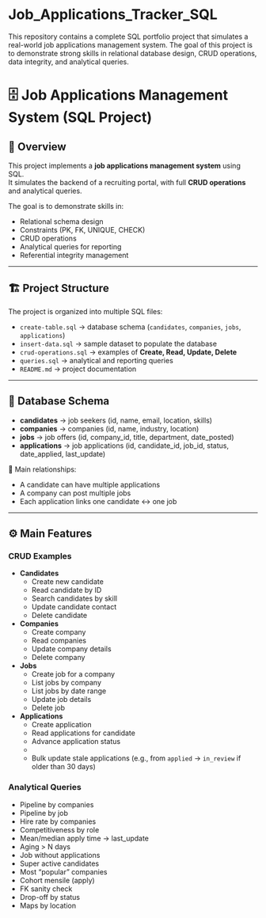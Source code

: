 # Job_Applications_Tracker_SQL
This repository contains a complete SQL portfolio project that simulates a real-world job applications management system. The goal of this project is to demonstrate strong skills in relational database design, CRUD operations, data integrity, and analytical queries.

# 🗄️ Job Applications Management System (SQL Project)

## 📌 Overview
This project implements a **job applications management system** using SQL.  
It simulates the backend of a recruiting portal, with full **CRUD operations** and analytical queries.  

The goal is to demonstrate skills in:
- Relational schema design
- Constraints (PK, FK, UNIQUE, CHECK)
- CRUD operations
- Analytical queries for reporting
- Referential integrity management

---

## 🏗️ Project Structure
The project is organized into multiple SQL files:

- `create-table.sql` → database schema (`candidates`, `companies`, `jobs`, `applications`)
- `insert-data.sql` → sample dataset to populate the database
- `crud-operations.sql` → examples of **Create, Read, Update, Delete**
- `queries.sql` → analytical and reporting queries
- `README.md` → project documentation

---

## 📂 Database Schema
- **candidates** → job seekers (id, name, email, location, skills)  
- **companies** → companies (id, name, industry, location)  
- **jobs** → job offers (id, company_id, title, department, date_posted)  
- **applications** → job applications (id, candidate_id, job_id, status, date_applied, last_update)  

🔗 Main relationships:
- A candidate can have multiple applications  
- A company can post multiple jobs  
- Each application links one candidate ↔ one job  

---

## ⚙️ Main Features
### CRUD Examples
- **Candidates**
  - Create new candidate
  - Read candidate by ID
  - Search candidates by skill
  - Update candidate contact
  - Delete candidate
- **Companies**
  - Create company
  - Read companies
  - Update company details
  - Delete company
- **Jobs**
  - Create job for a company
  - List jobs by company
  - List jobs by date range
  - Update job details
  - Delete job
- **Applications**
  - Create application
  - Read applications for candidate
  - Advance application status
  - 
  - Bulk update stale applications (e.g., from `applied` → `in_review` if older than 30 days)

### Analytical Queries

- Pipeline by companies
- Pipeline by job
- Hire rate by companies
- Competitiveness by role
- Mean/median apply time → last_update
- Aging > N days
- Job without applications
- Super active candidates
- Most “popular” companies
- Cohort mensile (apply)
- FK sanity check
- Drop-off by status
- Maps by location

